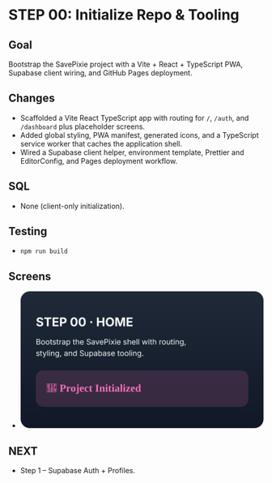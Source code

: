 # STEP 00: Initialize Repo & Tooling
## Goal
Bootstrap the SavePixie project with a Vite + React + TypeScript PWA, Supabase client wiring, and GitHub Pages deployment.

## Changes
- Scaffolded a Vite React TypeScript app with routing for `/`, `/auth`, and `/dashboard` plus placeholder screens.
- Added global styling, PWA manifest, generated icons, and a TypeScript service worker that caches the application shell.
- Wired a Supabase client helper, environment template, Prettier and EditorConfig, and Pages deployment workflow.

## SQL
- None (client-only initialization).

## Testing
- `npm run build`

## Screens
- ![SavePixie Step 0 Home](./assets/step-00-home.svg)

## NEXT
- Step 1 – Supabase Auth + Profiles.
